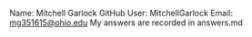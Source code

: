 Name: Mitchell Garlock
GitHub User: MitchellGarlock
Email: mg351615@ohio.edu
My answers are recorded in answers.md